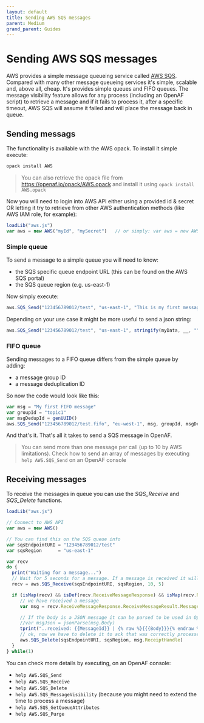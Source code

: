 ```yaml
---
layout: default
title: Sending AWS SQS messages
parent: Medium
grand_parent: Guides
---
```


# Sending AWS SQS messages

AWS provides a simple message queueing service called [AWS SQS](https://aws.amazon.com/sqs/). Compared with many other message queueing services it's simple, scalable and, above all, cheap. It's provides simple queues and FIFO queues. The message visibility feature allows for any process (including an OpenAF script) to retrieve a message and if it fails to process it, after a specific timeout, AWS SQS will assume it failed and will place the message back in queue.

## Sending messags

The functionality is available with the AWS opack. To install it simple execute:

````javascript
opack install AWS
````

> You can also retrieve the opack file from https://openaf.io/opack/AWS.opack and install it using ````opack install AWS.opack````

Now you will need to login into AWS API either using a provided id & secret OR letting it try to retrieve from other AWS authentication methods (like AWS IAM role, for example):

````javascript
loadLib("aws.js")
var aws = new AWS("myId", "mySecret")   // or simply: var aws = new AWS()
````

### Simple queue

To send a message to a simple queue you will need to know:

* the SQS specific queue endpoint URL (this can be found on the AWS SQS portal)
* the SQS queue region (e.g. us-east-1)

Now simply execute:

````javascript
aws.SQS_Send("123456789012/test", "us-east-1", "This is my first message")
````

Depending on your use case it might be more useful to send a json string:

````javascript
aws.SQS_Send("123456789012/test", "us-east-1", stringify(myData, __, ""))
````

### FIFO queue

Sending messages to a FIFO queue differs from the simple queue by adding:

* a message group ID
* a message deduplication ID

So now the code would look like this:

````javascript
var msg = "My first FIFO message"
var groupId = "topic1"
var msgDedupId = genUUID()
aws.SQS_Send("123456789012/test.fifo", "eu-west-1", msg, groupId, msgDedupId)
````

And that's it. That's all it takes to send a SQS message in OpenAF.

> You can send more than one message per call (up to 10 by AWS limitations). Check how to send an array of messages by executing ````help AWS.SQS_Send```` on an OpenAF console

## Receiving messages

To receive the messages in queue you can use the _SQS_Receive_ and _SQS_Delete_ functions.

````javascript
loadLib("aws.js")

// Connect to AWS API
var aws = new AWS()

// You can find this on the SQS queue info
var sqsEndpointURI = "123456789012/test"
var sqsRegion      = "us-east-1"

var recv
do {
  print("Waiting for a message...")
  // Wait for 5 seconds for a message. If a message is received it will promise to handle it in 10 seconds (otherwise it will go back to SQS automatically)
  recv = aws.SQS_Receive(sqsEndpointURI, sqsRegion, 10, 5)

  if (isMap(recv) && isDef(recv.ReceiveMessageResponse) && isMap(recv.ReceiveMessageResponse.ReceiveMessageResult)) {
     // we have received a message
     var msg = recv.ReceiveMessageResponse.ReceiveMessageResult.Message

     // If the body is a JSON message it can be parsed to be used in OpenAF
     //var msgJson = jsonParse(msg.Body)
     tprint("..received: {{MessageId}} | {% raw %}{{{Body}}}{% endraw %}", msg)
     // ok, now we have to delete it to ack that was correctly processed
     aws.SQS_Delete(sqsEndpointURI, sqsRegion, msg.ReceiptHandle)
  }
} while(1)
````

You can check more details by executing, on an OpenAF console:

* ````help AWS.SQS_Send````
* ````help AWS.SQS_Receive````
* ````help AWS.SQS_Delete````
* ````help AWS.SQS_MessageVisibility```` (because you might need to extend the time to process a message)
* ````help AWS.SQS_GetQueueAttributes````
* ````help AWS.SQS_Purge````
